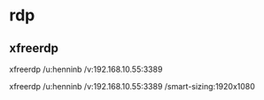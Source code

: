 # rdp

## xfreerdp
xfreerdp /u:henninb /v:192.168.10.55:3389

xfreerdp /u:henninb /v:192.168.10.55:3389 /smart-sizing:1920x1080
